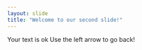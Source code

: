 ```yaml
---
layout: slide
title: "Welcome to our second slide!"
---
```

Your text is ok
Use the left arrow to go back!
